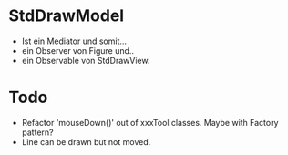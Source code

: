 # StdDrawModel
- Ist ein Mediator und somit...
- ein Observer von Figure und..
- ein Observable von StdDrawView.


# Todo
- Refactor 'mouseDown()' out of xxxTool classes. Maybe with Factory pattern?
- Line can be drawn but not moved.